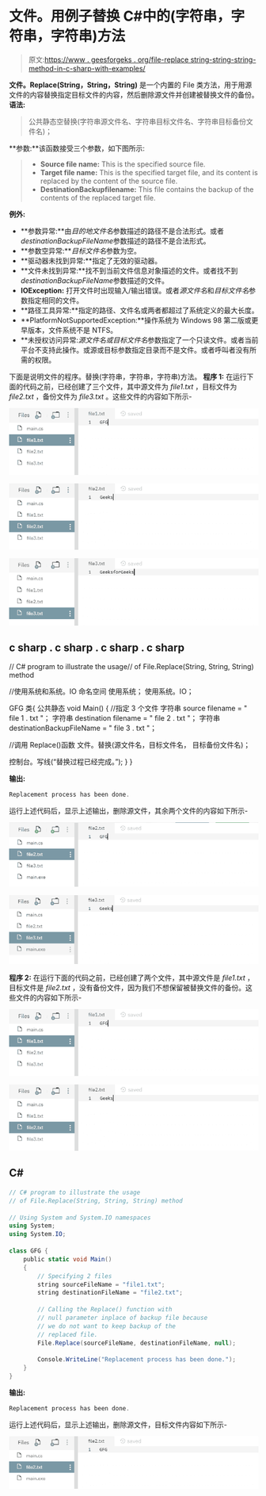 # 文件。用例子替换 C#中的(字符串，字符串，字符串)方法

> 原文:[https://www . geesforgeks . org/file-replace string-string-string-method-in-c-sharp-with-examples/](https://www.geeksforgeeks.org/file-replacestring-string-string-method-in-c-sharp-with-examples/)

**文件。Replace(String，String，String)** 是一个内置的 File 类方法，用于用源文件的内容替换指定目标文件的内容，然后删除源文件并创建被替换文件的备份。
**语法:**

> 公共静态空替换(字符串源文件名、字符串目标文件名、字符串目标备份文件名)；

**参数:**该函数接受三个参数，如下图所示:

> *   **Source file name:** This is the specified source file.
> *   **Target file name:** This is the specified target file, and its content is replaced by the content of the source file.
> *   **DestinationBackupfilename:** This file contains the backup of the contents of the replaced target file.

**例外:**

*   **参数异常:**由*目的地文件名*参数描述的路径不是合法形式。或者*destinationBackupFileName*参数描述的路径不是合法形式。
*   **参数空异常:***目标文件名*参数为空。
*   **驱动器未找到异常:**指定了无效的驱动器。
*   **文件未找到异常:**找不到当前文件信息对象描述的文件。或者找不到*destinationBackupFileName*参数描述的文件。
*   **IOException:** 打开文件时出现输入/输出错误。或者*源文件名*和*目标文件名*参数指定相同的文件。
*   **路径工具异常:**指定的路径、文件名或两者都超过了系统定义的最大长度。
*   **PlatformNotSupportedException:**操作系统为 Windows 98 第二版或更早版本，文件系统不是 NTFS。
*   **未授权访问异常:***源文件名*或*目标文件名*参数指定了一个只读文件。或者当前平台不支持此操作。或源或目标参数指定目录而不是文件。或者呼叫者没有所需的权限。

下面是说明文件的程序。替换(字符串，字符串，字符串)方法。
**程序 1:** 在运行下面的代码之前，已经创建了三个文件，其中源文件为 *file1.txt* ，目标文件为 *file2.txt* ，备份文件为 *file3.txt* 。这些文件的内容如下所示-

![file1.txt](img/cd9d14a55e03574b8bf71f4d702e7124.png)

![file2.txt](img/15e04d8943ff6da435c9d76945bab2b4.png)

![file3.txt](img/8f61cb310d5663c93eb820e79ef0f496.png)

## c sharp . c sharp . c sharp . c sharp

// C# program to illustrate the usage// of File.Replace(String, String, String) method

//使用系统和系统。IO 命名空间
使用系统；
使用系统。IO；

GFG 类{
公共静态 void Main()
{
//指定 3 个文件
字符串 source filename = " file 1 . txt "；
字符串 destination filename = " file 2 . txt "；
字符串 destinationBackupFileName = " file 3 . txt "；

//调用 Replace()函数
文件。替换(源文件名，目标文件名，
目标备份文件名)；

控制台。写线(“替换过程已经完成。”);
}
}

**输出:**

```cs
Replacement process has been done.
```

运行上述代码后，显示上述输出，删除源文件，其余两个文件的内容如下所示-

![file7.txt](img/2529b7ad656f2ca3fb899d0fe72bd2b8.png)

![file8.txt](img/6593e48a1e849d8779e1491a4b28086e.png)

**程序 2:** 在运行下面的代码之前，已经创建了两个文件，其中源文件是 *file1.txt* ，目标文件是 *file2.txt* ，没有备份文件，因为我们不想保留被替换文件的备份。这些文件的内容如下所示-

![file1.txt](img/cd9d14a55e03574b8bf71f4d702e7124.png)

![file2.txt](img/15e04d8943ff6da435c9d76945bab2b4.png)

## C#

```cs
// C# program to illustrate the usage
// of File.Replace(String, String, String) method

// Using System and System.IO namespaces
using System;
using System.IO;

class GFG {
    public static void Main()
    {
        // Specifying 2 files
        string sourceFileName = "file1.txt";
        string destinationFileName = "file2.txt";

        // Calling the Replace() function with
        // null parameter inplace of backup file because
        // we do not want to keep backup of the
        // replaced file.
        File.Replace(sourceFileName, destinationFileName, null);

        Console.WriteLine("Replacement process has been done.");
    }
}
```

**输出:**

```cs
Replacement process has been done.
```

运行上述代码后，显示上述输出，删除源文件，目标文件内容如下所示-

![file2.txt](img/e8333dbf08962197a32d6a553d506aae.png)